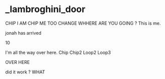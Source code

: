 # _lambroghini_door

CHIP
I AM CHIP
ME TOO
CHANGE
WHHERE ARE YOU GOING ?
This is me.



jonah has arrived

10

I'm all the way over here.
Chip
Chip2
Loop2
Loop3

OVER HERE

did it work ?
WHAT